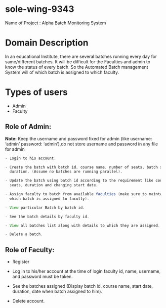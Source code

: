 # sole-wing-9343
Name of Project : Alpha Batch Monitoring System

# Domain Description 
In an educational Institute, there are several batches running every day for same/different batches. It will be difficult for the Faculties and admin to know the status of every batch. So the Automated Batch management System will of which batch is assigned to which faculty.

# Types of users
- Admin
- Faculty

## Role of Admin:

**Note:** Keep the username and password fixed for admin (like username: ‘admin’ password: ‘admin’),do not store username and password in any file for admin

```java
- Login to his account.

- Create the batch with batch id, course name, number of seats, batch start date, and 
  duration. (Assume no batches are running parallel).

- Update the batch using batch id according to the requirement like course, number of 
  seats, duration and changing start date.

- Assign faculty to batch from available faculties (make sure to maintain date from 
  which batch is assigned to faculty).

- View particular Batch by batch id.

- See the batch details by faculty id.

- View all batches list along with details to which they are assigned.

- Delete a batch.
```  

## Role of Faculty:
- Register

- Log in to his/her account at the time of login faculty id, name, username, and 
  password must be taken.


- See the batches assigned (Display batch id, course name, start date, duration, date 
  when batch assigned to him).

- Delete account.
 
